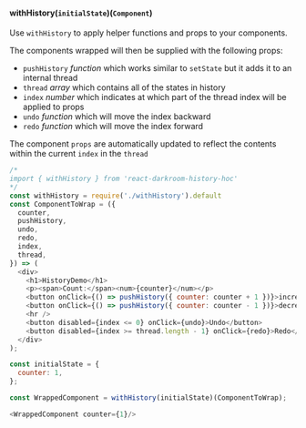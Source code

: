 #### withHistory(`initialState`)(`Component`)
Use `withHistory` to apply helper functions and props to your components. 

The components wrapped will then be supplied with the following props:
- `pushHistory` *function* which works similar to `setState` but it adds it to an internal thread
- `thread` *array* which contains all of the states in history
- `index` *number* which indicates at which part of the thread index will be applied to props
- `undo` *function* which will move the index backward
- `redo` *function* which will move the index forward

The component `props` are automatically updated to reflect the contents within the current `index` in the `thread`

```js
/*
import { withHistory } from 'react-darkroom-history-hoc'
*/
const withHistory = require('./withHistory').default
const ComponentToWrap = ({
  counter,
  pushHistory,
  undo,
  redo,
  index,
  thread,
}) => (
  <div>
    <h1>HistoryDemo</h1>
    <p><span>Count:</span><num>{counter}</num></p>
    <button onClick={() => pushHistory({ counter: counter + 1 })}>increment</button>
    <button onClick={() => pushHistory({ counter: counter - 1 })}>decrement</button>
    <hr />
    <button disabled={index <= 0} onClick={undo}>Undo</button>
    <button disabled={index >= thread.length - 1} onClick={redo}>Redo</button>
  </div>
);

const initialState = {
  counter: 1,
};

const WrappedComponent = withHistory(initialState)(ComponentToWrap);

<WrappedComponent counter={1}/>
```
